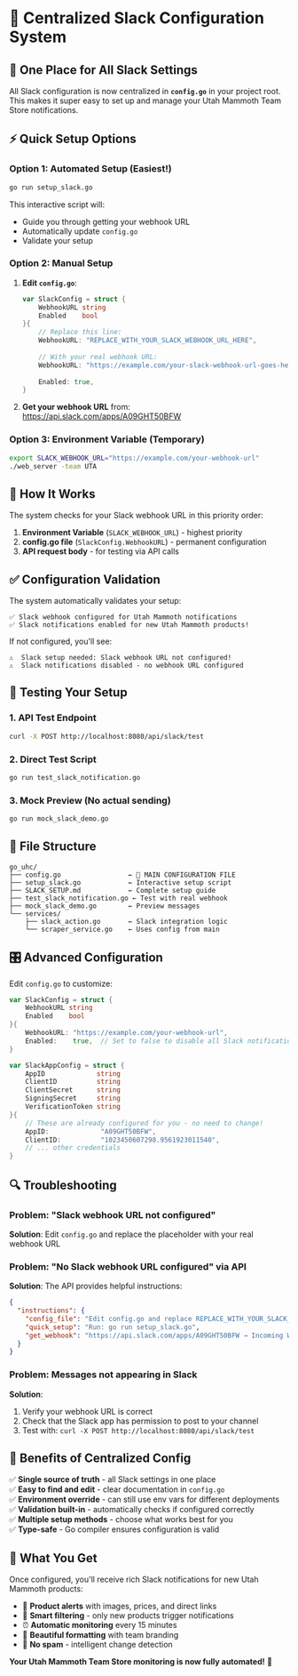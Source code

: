 # 🏒 Centralized Slack Configuration System

## 📍 One Place for All Slack Settings

All Slack configuration is now centralized in **`config.go`** in your project root. This makes it super easy to set up and manage your Utah Mammoth Team Store notifications.

## ⚡ Quick Setup Options

### Option 1: Automated Setup (Easiest!)
```bash
go run setup_slack.go
```
This interactive script will:
- Guide you through getting your webhook URL
- Automatically update `config.go` 
- Validate your setup

### Option 2: Manual Setup
1. **Edit `config.go`**:
   ```go
   var SlackConfig = struct {
       WebhookURL string
       Enabled    bool
   }{
       // Replace this line:
       WebhookURL: "REPLACE_WITH_YOUR_SLACK_WEBHOOK_URL_HERE",
       
       // With your real webhook URL:
       WebhookURL: "https://example.com/your-slack-webhook-url-goes-here",
       
       Enabled: true,
   }
   ```

2. **Get your webhook URL** from: https://api.slack.com/apps/A09GHT50BFW

### Option 3: Environment Variable (Temporary)
```bash
export SLACK_WEBHOOK_URL="https://example.com/your-webhook-url"
./web_server -team UTA
```

## 🔧 How It Works

The system checks for your Slack webhook URL in this priority order:

1. **Environment Variable** (`SLACK_WEBHOOK_URL`) - highest priority
2. **config.go file** (`SlackConfig.WebhookURL`) - permanent configuration  
3. **API request body** - for testing via API calls

## ✅ Configuration Validation

The system automatically validates your setup:

```
✅ Slack webhook configured for Utah Mammoth notifications
✅ Slack notifications enabled for new Utah Mammoth products!
```

If not configured, you'll see:
```
⚠️  Slack setup needed: Slack webhook URL not configured!
⚠️  Slack notifications disabled - no webhook URL configured
```

## 🧪 Testing Your Setup

### 1. API Test Endpoint
```bash
curl -X POST http://localhost:8080/api/slack/test
```

### 2. Direct Test Script  
```bash
go run test_slack_notification.go
```

### 3. Mock Preview (No actual sending)
```bash
go run mock_slack_demo.go
```

## 📁 File Structure

```
go_uhc/
├── config.go                 ← 🎯 MAIN CONFIGURATION FILE
├── setup_slack.go            ← Interactive setup script
├── SLACK_SETUP.md            ← Complete setup guide
├── test_slack_notification.go ← Test with real webhook
├── mock_slack_demo.go        ← Preview messages
└── services/
    ├── slack_action.go       ← Slack integration logic
    └── scraper_service.go    ← Uses config from main
```

## 🎛️ Advanced Configuration

Edit `config.go` to customize:

```go
var SlackConfig = struct {
	WebhookURL string
	Enabled    bool
}{
	WebhookURL: "https://example.com/your-webhook-url",
	Enabled:    true,  // Set to false to disable all Slack notifications
}

var SlackAppConfig = struct {
	AppID             string
	ClientID          string  
	ClientSecret      string
	SigningSecret     string
	VerificationToken string
}{
	// These are already configured for you - no need to change!
	AppID:             "A09GHT50BFW",
	ClientID:          "1023450607298.9561923011540",
	// ... other credentials
}
```

## 🔍 Troubleshooting

### Problem: "Slack webhook URL not configured"
**Solution**: Edit `config.go` and replace the placeholder with your real webhook URL

### Problem: "No Slack webhook URL configured" via API
**Solution**: The API provides helpful instructions:
```json
{
  "instructions": {
    "config_file": "Edit config.go and replace REPLACE_WITH_YOUR_SLACK_WEBHOOK_URL_HERE",
    "quick_setup": "Run: go run setup_slack.go",
    "get_webhook": "https://api.slack.com/apps/A09GHT50BFW → Incoming Webhooks"
  }
}
```

### Problem: Messages not appearing in Slack
**Solution**: 
1. Verify your webhook URL is correct
2. Check that the Slack app has permission to post to your channel
3. Test with: `curl -X POST http://localhost:8080/api/slack/test`

## 🚀 Benefits of Centralized Config

✅ **Single source of truth** - all Slack settings in one place  
✅ **Easy to find and edit** - clear documentation in `config.go`  
✅ **Environment override** - can still use env vars for different deployments  
✅ **Validation built-in** - automatically checks if configured correctly  
✅ **Multiple setup methods** - choose what works best for you  
✅ **Type-safe** - Go compiler ensures configuration is valid  

## 🎯 What You Get

Once configured, you'll receive rich Slack notifications for new Utah Mammoth products:

- 🏒 **Product alerts** with images, prices, and direct links
- 🔄 **Smart filtering** - only new products trigger notifications  
- ⏰ **Automatic monitoring** every 15 minutes
- 📱 **Beautiful formatting** with team branding
- 🚫 **No spam** - intelligent change detection

**Your Utah Mammoth Team Store monitoring is now fully automated!** 🎉
